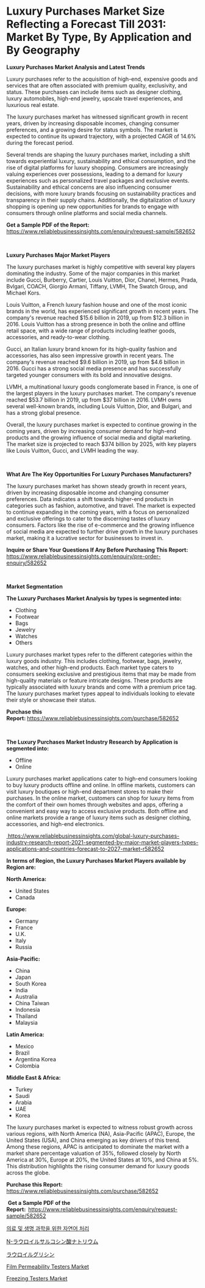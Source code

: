 <p><h1>Luxury Purchases Market Size Reflecting a Forecast Till 2031: Market By Type, By Application and By Geography</h1></p><p><strong>Luxury Purchases Market Analysis and Latest Trends</strong></p>
<p><p>Luxury purchases refer to the acquisition of high-end, expensive goods and services that are often associated with premium quality, exclusivity, and status. These purchases can include items such as designer clothing, luxury automobiles, high-end jewelry, upscale travel experiences, and luxurious real estate.</p><p>The luxury purchases market has witnessed significant growth in recent years, driven by increasing disposable incomes, changing consumer preferences, and a growing desire for status symbols. The market is expected to continue its upward trajectory, with a projected CAGR of 14.6% during the forecast period.</p><p>Several trends are shaping the luxury purchases market, including a shift towards experiential luxury, sustainability and ethical consumption, and the rise of digital platforms for luxury shopping. Consumers are increasingly valuing experiences over possessions, leading to a demand for luxury experiences such as personalized travel packages and exclusive events. Sustainability and ethical concerns are also influencing consumer decisions, with more luxury brands focusing on sustainability practices and transparency in their supply chains. Additionally, the digitalization of luxury shopping is opening up new opportunities for brands to engage with consumers through online platforms and social media channels.</p></p>
<p><strong>Get a Sample PDF of the Report:&nbsp;</strong> <a href="https://www.reliablebusinessinsights.com/enquiry/request-sample/582652">https://www.reliablebusinessinsights.com/enquiry/request-sample/582652</a></p>
<p>&nbsp;</p>
<p><strong>Luxury Purchases Major Market Players</strong></p>
<p><p>The luxury purchases market is highly competitive with several key players dominating the industry. Some of the major companies in this market include Gucci, Burberry, Cartier, Louis Vuitton, Dior, Chanel, Hermes, Prada, Bvlgari, COACH, Giorgio Armani, Tiffany, LVMH, The Swatch Group, and Michael Kors.</p><p>Louis Vuitton, a French luxury fashion house and one of the most iconic brands in the world, has experienced significant growth in recent years. The company's revenue reached $15.6 billion in 2019, up from $12.3 billion in 2016. Louis Vuitton has a strong presence in both the online and offline retail space, with a wide range of products including leather goods, accessories, and ready-to-wear clothing.</p><p>Gucci, an Italian luxury brand known for its high-quality fashion and accessories, has also seen impressive growth in recent years. The company's revenue reached $9.6 billion in 2019, up from $4.6 billion in 2016. Gucci has a strong social media presence and has successfully targeted younger consumers with its bold and innovative designs.</p><p>LVMH, a multinational luxury goods conglomerate based in France, is one of the largest players in the luxury purchases market. The company's revenue reached $53.7 billion in 2019, up from $37 billion in 2016. LVMH owns several well-known brands, including Louis Vuitton, Dior, and Bulgari, and has a strong global presence.</p><p>Overall, the luxury purchases market is expected to continue growing in the coming years, driven by increasing consumer demand for high-end products and the growing influence of social media and digital marketing. The market size is projected to reach $374 billion by 2025, with key players like Louis Vuitton, Gucci, and LVMH leading the way.</p></p>
<p>&nbsp;</p>
<p><strong>What Are The Key Opportunities For Luxury Purchases Manufacturers?</strong></p>
<p><p>The luxury purchases market has shown steady growth in recent years, driven by increasing disposable income and changing consumer preferences. Data indicates a shift towards higher-end products in categories such as fashion, automotive, and travel. The market is expected to continue expanding in the coming years, with a focus on personalized and exclusive offerings to cater to the discerning tastes of luxury consumers. Factors like the rise of e-commerce and the growing influence of social media are expected to further drive growth in the luxury purchases market, making it a lucrative sector for businesses to invest in.</p></p>
<p><strong>Inquire or Share Your Questions If Any Before Purchasing This Report:</strong> <a href="https://www.reliablebusinessinsights.com/enquiry/pre-order-enquiry/582652">https://www.reliablebusinessinsights.com/enquiry/pre-order-enquiry/582652</a></p>
<p>&nbsp;</p>
<p><strong>Market Segmentation</strong></p>
<p><strong>The Luxury Purchases Market Analysis by types is segmented into:</strong></p>
<p><ul><li>Clothing</li><li>Footwear</li><li>Bags</li><li>Jewelry</li><li>Watches</li><li>Others</li></ul></p>
<p><p>Luxury purchases market types refer to the different categories within the luxury goods industry. This includes clothing, footwear, bags, jewelry, watches, and other high-end products. Each market type caters to consumers seeking exclusive and prestigious items that may be made from high-quality materials or feature intricate designs. These products are typically associated with luxury brands and come with a premium price tag. The luxury purchases market types appeal to individuals looking to elevate their style or showcase their status.</p></p>
<p><strong>Purchase this Report:&nbsp;</strong><a href="https://www.reliablebusinessinsights.com/purchase/582652">https://www.reliablebusinessinsights.com/purchase/582652</a></p>
<p>&nbsp;</p>
<p><strong>The Luxury Purchases Market Industry Research by Application is segmented into:</strong></p>
<p><ul><li>Offline</li><li>Online</li></ul></p>
<p><p>Luxury purchases market applications cater to high-end consumers looking to buy luxury products offline and online. In offline markets, customers can visit luxury boutiques or high-end department stores to make their purchases. In the online market, customers can shop for luxury items from the comfort of their own homes through websites and apps, offering a convenient and easy way to access exclusive products. Both offline and online markets provide a range of luxury items such as designer clothing, accessories, and high-end electronics.</p></p>
<p><a href="https://www.reliablebusinessinsights.com/global-luxury-purchases-industry-research-report-2021-segmented-by-major-market-players-types-applications-and-countries-forecast-to-2027-market-r582652">&nbsp;https://www.reliablebusinessinsights.com/global-luxury-purchases-industry-research-report-2021-segmented-by-major-market-players-types-applications-and-countries-forecast-to-2027-market-r582652</a></p>
<p><strong>In terms of Region, the Luxury Purchases Market Players available by Region are:</strong></p>
<p>
    <p> <strong> North America: </strong>
        <ul>
            <li>United States</li>
            <li>Canada</li>
        </ul>
        </p> 
    <p> <strong> Europe: </strong>
        <ul>
            <li>Germany</li>
            <li>France</li>
            <li>U.K.</li>
            <li>Italy</li>
            <li>Russia</li>
        </ul>
        </p> 
    <p> <strong> Asia-Pacific: </strong>
        <ul>
            <li>China</li>
            <li>Japan</li>
            <li>South Korea</li>
            <li>India</li>
            <li>Australia</li>
            <li>China Taiwan</li>
            <li>Indonesia</li>
            <li>Thailand</li>
            <li>Malaysia</li>
        </ul>
        </p> 
    <p> <strong> Latin America: </strong>
        <ul>
            <li>Mexico</li>
            <li>Brazil</li>
            <li>Argentina Korea</li>
            <li>Colombia</li>
        </ul>
        </p> 
    <p> <strong> Middle East & Africa: </strong>
        <ul>
            <li>Turkey</li>
            <li>Saudi</li>
            <li>Arabia</li>
            <li>UAE</li>
            <li>Korea</li>
        </ul>
    </p>
    </p>
<p><p>The luxury purchases market is expected to witness robust growth across various regions, with North America (NA), Asia-Pacific (APAC), Europe, the United States (USA), and China emerging as key drivers of this trend. Among these regions, APAC is anticipated to dominate the market with a market share percentage valuation of 35%, followed closely by North America at 30%, Europe at 20%, the United States at 10%, and China at 5%. This distribution highlights the rising consumer demand for luxury goods across the globe.</p></p>
<p><strong>Purchase this Report: </strong><a href="https://www.reliablebusinessinsights.com/purchase/582652">https://www.reliablebusinessinsights.com/purchase/582652</a></p>
<p>&nbsp;<strong>Get a Sample PDF of the Report:&nbsp;&nbsp;</strong><a href="https://www.reliablebusinessinsights.com/enquiry/request-sample/582652">https://www.reliablebusinessinsights.com/enquiry/request-sample/582652</a></p>
<p><strong></strong></p>
<p><p><a href="https://github.com/darrellockm3ytan895656/Market-Research-Report-List-1/blob/main/575769786981.md">의료 및 생명 과학을 위한 자연어 처리</a></p><p><a href="https://github.com/deonnorth8/Market-Research-Report-List-1/blob/main/558178895342.md">N-ラウロイルサルコシン酸ナトリウム</a></p><p><a href="https://github.com/LizaHeller2023/Market-Research-Report-List-1/blob/main/930799995343.md">ラウロイルグリシン</a></p><p><a href="https://github.com/julyju69/Market-Research-Report-List-3/blob/main/film-permeability-testers-market.md">Film Permeability Testers Market</a></p><p><a href="https://github.com/nathandecarvalho/Market-Research-Report-List-3/blob/main/freezing-testers-market.md">Freezing Testers Market</a></p></p>